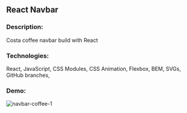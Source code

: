 ## React Navbar

### Description: 
Costa coffee navbar build with React

### Technologies:
React, JavaScript, CSS Modules, CSS Animation, Flexbox, BEM, SVGs, GitHub branches,

### Demo:

![navbar-coffee-1](https://user-images.githubusercontent.com/66952678/100926299-23522400-34db-11eb-870a-70939b6c1af8.gif)
